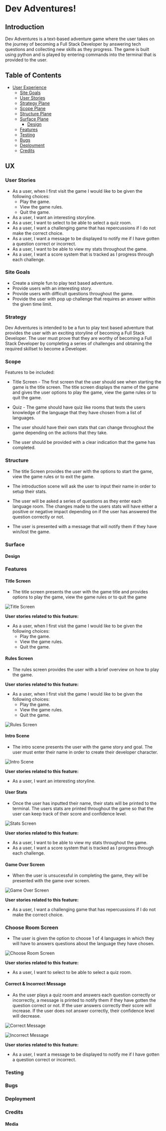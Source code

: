 # Dev Adventures!

## Introduction
Dev Adventures is a text-based adventure game where the user takes on the journey of becoming a Full Stack Developer by answering tech questions and collecting new skills as they progress.
The game is built using python and is played by entering commands into the terminal that is provided to the user.

## Table of Contents

* [User Experience](#Introduction)
    * [Site Goals](#Site-Goals)
    * [User Stories](#User-Stories)
    * [Strategy Plane](#Strategy)
    * [Scope Plane](#Scope)
    * [Structure Plane](#Structure)
    * [Surface Plane](#Surface)
        * [Design](#Design)
    * [Features](#Features)
    * [Testing](#Testing)
    * [Bugs](#Bugs)
    * [Deployment](#Deployment)
    * [Credits](#Credits)
    
## UX

### User Stories
* As a user, when I first visit the game I would like to be given the following choices:
    - Play the game. 
    - View the game rules.
    - Quit the game.
* As a user, I want an interesting storyline.
* As a user, I want to select to be able to select a quiz room.
* As a user, I want a challenging game that has repercussions if I do not make the correct choice.
* As a user, I want a message to be displayed to notify me if I have gotten a question correct or incorrect.
* As a user, I want to be able to view my stats throughout the game.
* As a user, I want a score system that is tracked as I progress through each challenge.

### Site Goals
* Create a simple fun to play text based adventure.
* Provide users with an interesting story.
* Provide users with difficult questions throughout the game.
* Provide the user with pop up challenge that requires an answer within the given time limit.

### Strategy
Dev Adventures is intended to be a fun to play text based adventure that provides the user with an exciting
storyline of becoming a Full Stack Developer. The user must prove that they are worthy of becoming a Full Stack Developer
by completing a series of challenges and obtaining the required skillset to become a Developer.

### Scope
Features to be included:

- Title Screen - The first screen that the user should see when starting the game is the title screen.
The title screen displays the name of the game and gives the user options to play the game, 
view the game rules or to quit the game.

- Quiz - The game should have quiz like rooms that tests the users knowledge of the language that
they have chosen from a list of languages.

- The user should have their own stats that can change throughout the game depending on the actions that they take.

- The user should be provided with a clear indication that the game has completed.

### Structure
- The title Screen provides the user with the options to start the game, view the game rules or to exit the game.

- The introduction scene will ask the user to input their name in order to setup their stats.

- The user will be asked a series of questions as they enter each language room. The changes made to the users stats 
will have either a positive or negative impact depending on if the user has answered the question correctly or not.

- The user is presented with a message that will notify them if they have win/lost the game.

### Surface

#### Design

### Features

#### Title Screen
- The title screen presents the user with the game title and provides options to
play the game, view the game rules or to quit the game

![Title Screen](assets/features/title.png)

**User stories related to this feature:**

* As a user, when I first visit the game I would like to be given the following choices:
    - Play the game. 
    - View the game rules.
    - Quit the game.

#### Rules Screen
- The rules screen provides the user with a brief overview on how to play the game.

**User stories related to this feature:**

* As a user, when I first visit the game I would like to be given the following choices:
    - Play the game. 
    - View the game rules.
    - Quit the game.

![Rules Screen](assets/features/rules.png)

#### Intro Scene
- The intro scene presents the user with the game story and goal. The user must enter their
name in order to create their developer character.

![Intro Scene](assets/features/intro.png)

**User stories related to this feature:**

* As a user, I want an interesting storyline.

#### User Stats
- Once the user has inputted their name, their stats will be printed to the terminal. The users stats
are printed throughout the game so that the user can keep track of their score and confidence level. 

![Stats Screen](assets/features/stats.png)

**User stories related to this feature:**

* As a user, I want to be able to view my stats throughout the game.
* As a user, I want a score system that is tracked as I progress through each challenge.

#### Game Over Screen

- When the user is unsucessful in completing the game, they will be presented with the game over screen.

![Game Over Screen](assets/features/game_over.png)

**User stories related to this feature:**

* As a user, I want a challenging game that has repercussions if I do not make the correct choice.

### Choose Room Screen

- The user is given the option to choose 1 of 4 languages in which they will have to answers questions 
about the language they have chosen.

![Choose Room Screen](assets/features/choose_room.png)

**User stories related to this feature:**

* As a user, I want to select to be able to select a quiz room.


#### Correct & Incorrect Message

- As the user plays a quiz room and answers each question correctly or incorrectly, a message is printed
to notify them if they have gotten the question correct or not. If the user answers correctly their score 
will increase. If the user does not answer correctly, their confidence level will decrease.

![Correct Message](assets/features/correct.png)

![Incorrect Message](assets/features/incorrect.png)

**User stories related to this feature:**

* As a user, I want a message to be displayed to notify me if I have gotten a question correct or incorrect.

### Testing


### Bugs

### Deployment

### Credits

#### Media
